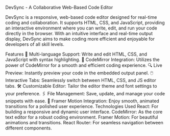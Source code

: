 DevSync - A Collaborative Web-Based Code Editor

DevSync is a responsive, web-based code editor designed for real-time coding and collaboration. It supports HTML, CSS, and JavaScript, providing an interactive environment where you can write, edit, and run your code directly in the browser. With an intuitive interface and real-time output display, DevSync aims to make coding more efficient and enjoyable for developers of all skill levels.

Features
📝 Multi-language Support: Write and edit HTML, CSS, and JavaScript with syntax highlighting.
🧩 CodeMirror Integration: Utilizes the power of CodeMirror for a smooth and efficient coding experience.
🔍 Live Preview: Instantly preview your code in the embedded output panel.
🖱️ Interactive Tabs: Seamlessly switch between HTML, CSS, and JS editor tabs.
🛠️ Customizable Editor: Tailor the editor theme and font settings to your preference.
🖇️ File Management: Save, update, and manage your code snippets with ease.
🌟 Framer Motion Integration: Enjoy smooth, animated transitions for a polished user experience.
Technologies Used
React: For building a responsive and dynamic user interface.
CodeMirror: As the core text editor for a robust coding environment.
Framer Motion: For beautiful animations and transitions.
React Router: For seamless navigation between different components.

